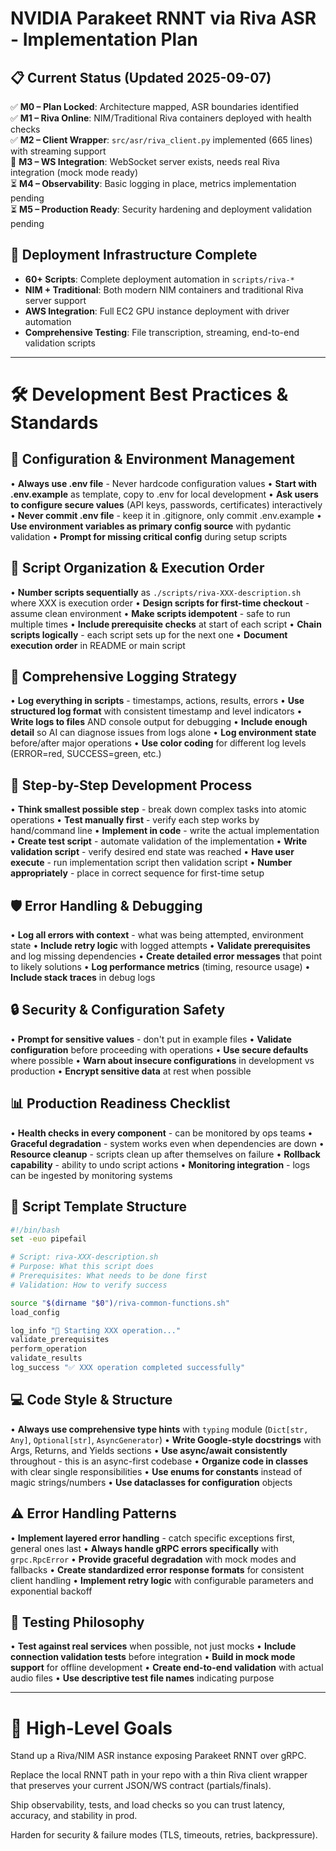 # NVIDIA Parakeet RNNT via Riva ASR - Implementation Plan

## 📋 Current Status (Updated 2025-09-07)

✅ **M0 – Plan Locked**: Architecture mapped, ASR boundaries identified  
✅ **M1 – Riva Online**: NIM/Traditional Riva containers deployed with health checks  
✅ **M2 – Client Wrapper**: `src/asr/riva_client.py` implemented (665 lines) with streaming support  
🔄 **M3 – WS Integration**: WebSocket server exists, needs real Riva integration (mock mode ready)  
⏳ **M4 – Observability**: Basic logging in place, metrics implementation pending  
⏳ **M5 – Production Ready**: Security hardening and deployment validation pending  

## 🚀 Deployment Infrastructure Complete

- **60+ Scripts**: Complete deployment automation in `scripts/riva-*`
- **NIM + Traditional**: Both modern NIM containers and traditional Riva server support
- **AWS Integration**: Full EC2 GPU instance deployment with driver automation
- **Comprehensive Testing**: File transcription, streaming, end-to-end validation scripts

---

# 🛠 Development Best Practices & Standards

## 🔧 Configuration & Environment Management

• **Always use .env file** - Never hardcode configuration values
• **Start with .env.example** as template, copy to .env for local development
• **Ask users to configure secure values** (API keys, passwords, certificates) interactively
• **Never commit .env file** - keep it in .gitignore, only commit .env.example
• **Use environment variables as primary config source** with pydantic validation
• **Prompt for missing critical config** during setup scripts

## 📁 Script Organization & Execution Order

• **Number scripts sequentially** as `./scripts/riva-XXX-description.sh` where XXX is execution order
• **Design scripts for first-time checkout** - assume clean environment
• **Make scripts idempotent** - safe to run multiple times
• **Include prerequisite checks** at start of each script
• **Chain scripts logically** - each script sets up for the next one
• **Document execution order** in README or main script

## 📝 Comprehensive Logging Strategy

• **Log everything in scripts** - timestamps, actions, results, errors
• **Use structured log format** with consistent timestamp and level indicators
• **Write logs to files** AND console output for debugging
• **Include enough detail** so AI can diagnose issues from logs alone
• **Log environment state** before/after major operations
• **Use color coding** for different log levels (ERROR=red, SUCCESS=green, etc.)

## 🔄 Step-by-Step Development Process

• **Think smallest possible step** - break down complex tasks into atomic operations
• **Test manually first** - verify each step works by hand/command line
• **Implement in code** - write the actual implementation
• **Create test script** - automate validation of the implementation
• **Write validation script** - verify desired end state was reached
• **Have user execute** - run implementation script then validation script
• **Number appropriately** - place in correct sequence for first-time setup

## 🛡 Error Handling & Debugging

• **Log all errors with context** - what was being attempted, environment state
• **Include retry logic** with logged attempts
• **Validate prerequisites** and log missing dependencies
• **Create detailed error messages** that point to likely solutions
• **Log performance metrics** (timing, resource usage)
• **Include stack traces** in debug logs

## 🔒 Security & Configuration Safety

• **Prompt for sensitive values** - don't put in example files
• **Validate configuration** before proceeding with operations
• **Use secure defaults** where possible
• **Warn about insecure configurations** in development vs production
• **Encrypt sensitive data** at rest when possible

## 📊 Production Readiness Checklist

• **Health checks in every component** - can be monitored by ops teams
• **Graceful degradation** - system works even when dependencies are down
• **Resource cleanup** - scripts clean up after themselves on failure
• **Rollback capability** - ability to undo script actions
• **Monitoring integration** - logs can be ingested by monitoring systems

## 📜 Script Template Structure

```bash
#!/bin/bash
set -euo pipefail

# Script: riva-XXX-description.sh
# Purpose: What this script does
# Prerequisites: What needs to be done first
# Validation: How to verify success

source "$(dirname "$0")/riva-common-functions.sh"
load_config

log_info "🚀 Starting XXX operation..."
validate_prerequisites
perform_operation
validate_results  
log_success "✅ XXX operation completed successfully"
```

## 💻 Code Style & Structure

• **Always use comprehensive type hints** with `typing` module (`Dict[str, Any]`, `Optional[str]`, `AsyncGenerator`)
• **Write Google-style docstrings** with Args, Returns, and Yields sections
• **Use async/await consistently** throughout - this is an async-first codebase
• **Organize code in classes** with clear single responsibilities
• **Use enums for constants** instead of magic strings/numbers
• **Use dataclasses for configuration** objects

## ⚠️ Error Handling Patterns

• **Implement layered error handling** - catch specific exceptions first, general ones last
• **Always handle gRPC errors specifically** with `grpc.RpcError`
• **Provide graceful degradation** with mock modes and fallbacks
• **Create standardized error response formats** for consistent client handling
• **Implement retry logic** with configurable parameters and exponential backoff

## 🧪 Testing Philosophy

• **Test against real services** when possible, not just mocks
• **Include connection validation tests** before integration
• **Build in mock mode support** for offline development
• **Create end-to-end validation** with actual audio files
• **Use descriptive test file names** indicating purpose

---

# 🎯 High-Level Goals

Stand up a Riva/NIM ASR instance exposing Parakeet RNNT over gRPC.

Replace the local RNNT path in your repo with a thin Riva client wrapper that preserves your current JSON/WS contract (partials/finals).

Ship observability, tests, and load checks so you can trust latency, accuracy, and stability in prod.

Harden for security & failure modes (TLS, timeouts, retries, backpressure).

